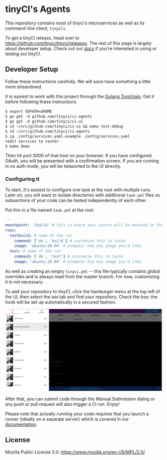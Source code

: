 # tinyCI's Agents

This repository contains most of tinyci's microservices as well as its
command-line client, `tinycli`.

To get a tinyCI release, head over to
https://github.com/tinyci/tinyci/releases. The rest of this page is largely
about developer setup. Check out our [docs](http://docs.tinyci.org) if you're
interested in using or testing out tinyCI.

## Developer Setup

Follow these instructions carefully. We will soon have something a little more
streamlined.

It is easiest to work with this project through the [Golang
Toolchain](https://golang.org). Get it before following these instructions.

```
$ export GOPATH=$HOME
$ go get -d github.com/tinyci/ci-agents
$ go get -d github.com/tinyci/ci-ui
$ cd ~/src/github.com/tinyci/ci-ui && make test-debug
$ cd ~/src/github.com/tinyci/ci-agents
$ cp .config/services.yaml.example .config/services.yaml
<edit services to taste>
$ make demo
```

Then hit port 3000 of that host on your browser. If you have configured OAuth,
you will be presented with a confirmation screen. If you are running in no auth
mode, you will be teleported to the UI directly.

### Configuring it

To start, it's easiest to configure one task at the root with multiple runs.
Later on, you will want to isolate directories with additional `task.yml` files
so subsections of your code can be tested independently of each other.

Put this in a file named `task.yml` at the root:

```yaml
---
mountpoint: '/build' # this is where your source will be mounted in the image
runs:
  testbuild: # name of the run
    command: ['do', 'build'] # customize this to taste
    image: 'ubuntu:18.04' # example! Use any image you'd like.
  test: # name of the run
    command: ['do', 'test'] # customize this to taste
    image: 'ubuntu:18.04' # example! Use any image you'd like.
```

As well as creating an empty `tinyci.yml` -- this file typically contains
global overrides and is always read from the master branch. For now,
customizing it is not necessary.

To add your repository to tinyCI, click the hamburger menu at the top left of
the UI, then select the `Add` tab and find your repository. Check the box; the
hook will be set up automatically in a secured fashion.

<img src="readme-images/add.png" />

After that, you can submit code through the Manual Submission dialog or any
push or pull request will also trigger a CI run. Enjoy!

Please note that actually running your code requires that you launch a runner
(ideally on a separate server) which is covered in our [documentation](https://docs.tinyci.org).

## License

Mozilla Public License 2.0: https://www.mozilla.org/en-US/MPL/2.0/
